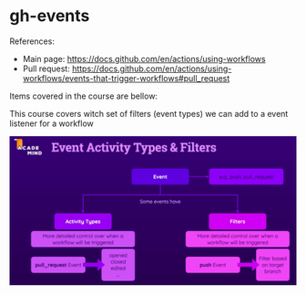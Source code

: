 # gh-events

References:
- Main page: https://docs.github.com/en/actions/using-workflows
- Pull request: https://docs.github.com/en/actions/using-workflows/events-that-trigger-workflows#pull_request

Items covered in the course are bellow: 

This course covers witch set of filters (event types) we can add to a event listener for a workflow

![](gh-event.png?raw=true)
